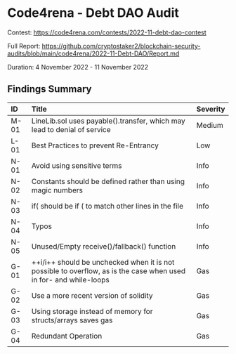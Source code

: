 # Code4rena - Debt DAO Audit

Contest: https://code4rena.com/contests/2022-11-debt-dao-contest

Full Report: https://github.com/cryptostaker2/blockchain-security-audits/blob/main/code4rena/2022-11-Debt-DAO/Report.md

Duration: 4 November 2022 - 11 November 2022

## Findings Summary

| ID   | Title                                                                                                             | Severity |
| :--- | :---------------------------------------------------------------------------------------------------------------- | :------- |
| M-01 | LineLib.sol uses payable().transfer, which may lead to denial of service                                          | Medium   |
| L-01 | Best Practices to prevent Re-Entrancy                                                                             | Low      |
| N-01 | Avoid using sensitive terms                                                                                       | Info     |
| N-02 | Constants should be defined rather than using magic numbers                                                       | Info     |
| N-03 | if( should be if ( to match other lines in the file                                                               | Info     |
| N-04 | Typos                                                                                                             | Info     |
| N-05 | Unused/Empty receive()/fallback() function                                                                        | Info     |
| G-01 | ++i/i++ should be unchecked when it is not possible to overflow, as is the case when used in for- and while-loops | Gas      |
| G-02 | Use a more recent version of solidity                                                                             | Gas      |
| G-03 | Using storage instead of memory for structs/arrays saves gas                                                      | Gas      |
| G-04 | Redundant Operation                                                                                               | Gas      |


